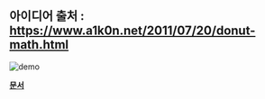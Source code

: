 아이디어 출처 : https://www.a1k0n.net/2011/07/20/donut-math.html
------------------------------
![demo](https://user-images.githubusercontent.com/29995264/123263434-eb243880-d533-11eb-906e-aa1d10d58c4d.gif)

[**문서**](https://github.com/ysh4296/donut_cmd/blob/main/donut_cmd.pdf)
